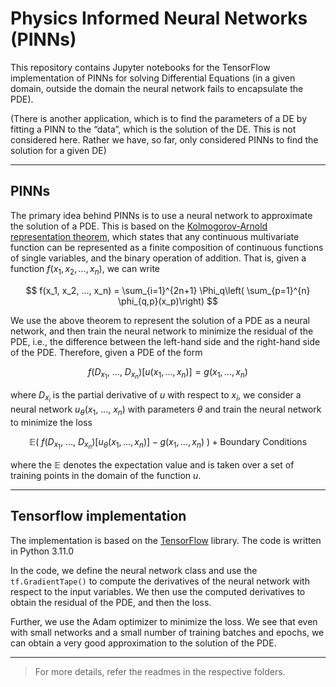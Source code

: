 # Physics Informed Neural Networks (PINNs)

This repository contains Jupyter notebooks for the TensorFlow implementation of PINNs for solving Differential Equations (in a given domain, outside the domain the neural network fails to encapsulate the PDE).

(There is another application, which is to find the parameters of a DE by fitting a PINN to the “data”, which is the solution of the DE. This is not considered here. Rather we have, so far, only considered PINNs to find the solution for a given DE)

---

## PINNs

The primary idea behind PINNs is to use a neural network to approximate the solution of a PDE. This is based on the [Kolmogorov-Arnold representation theorem](https://en.wikipedia.org/wiki/Kolmogorov%E2%80%93Arnold_representation_theorem), which states that any continuous multivariate function can be represented as a finite composition of continuous functions of single variables, and the binary operation of addition. That is, given a function $f(x_1, x_2, ..., x_n)$, we can write

$$
f(x_1, x_2, ..., x_n) = \sum_{i=1}^{2n+1} \Phi_q\left( \sum_{p=1}^{n} \phi_{q,p}(x_p)\right)
$$

We use the above theorem to represent the solution of a PDE as a neural network, and then train the neural network to minimize the residual of the PDE, i.e., the difference between the left-hand side and the right-hand side of the PDE. Therefore, given a PDE of the form 

$$
f(D_{x_1},~ \dots,~D_{x_n})[u(x_1, \dots, x_n)] = g(x_1, \dots, x_n)
$$

where $D_{x_i}$ is the partial derivative of $u$ with respect to $x_i$, we consider a neural network $u_\theta (x_1, ~\dots,~x_n)$ with parameters $\theta$ and train the neural network to minimize the loss 

$$
    \mathbb{E}\left(~f(D_{x_1},~ \dots,~D_{x_n}) [u_\theta(x_1, \dots, x_n)] - g(x_1, \dots, x_n)~\right) + \mathrm{Boundary~Conditions}
$$

where the $\mathbb{E}$ denotes the expectation value and is taken over a set of training points in the domain of the function $u$.

---

## Tensorflow implementation 

The implementation is based on the [TensorFlow](https://www.tensorflow.org/) library. The code is written in Python 3.11.0

In the code, we define the neural network class and use the `tf.GradientTape()` to compute the derivatives of the neural network with respect to the input variables. We then use the computed derivatives to obtain the residual of the PDE, and then the loss. 

Further, we use the Adam optimizer to minimize the loss. We see that even with small networks and a small number of training batches and epochs, we can obtain a very good approximation to the solution of the PDE.

---
> For more details, refer the readmes in the respective folders.